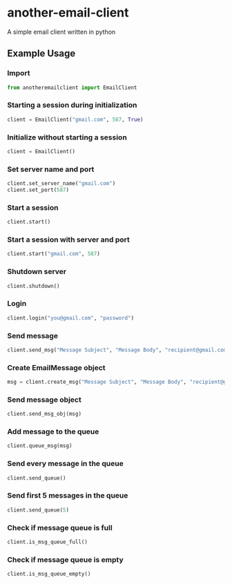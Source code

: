 # another-email-client
A simple email client written in python

## Example Usage

### Import
```python
from anotheremailclient import EmailClient
```

### Starting a session during initialization
```python
client = EmailClient("gmail.com", 587, True)
```

### Initialize without starting a session
```python
client = EmailClient()
```

### Set server name and port
```python
client.set_server_name("gmail.com")
client.set_port(587)
```

### Start a session
```python
client.start()
```

### Start a session with server and port
```python
client.start("gmail.com", 587)
```

### Shutdown server
```python
client.shutdown()
```

### Login
```python
client.login("you@gmail.com", "password")
```

### Send message
```python
client.send_msg("Message Subject", "Message Body", "recipient@gmail.com")
```

### Create EmailMessage object
```python
msg = client.create_msg("Message Subject", "Message Body", "recipient@gmail.com")
```

### Send message object
```python
client.send_msg_obj(msg)
```

### Add message to the queue
```python
client.queue_msg(msg)
```

### Send every message in the queue
```python
client.send_queue()
```

### Send first 5 messages in the queue
```python
client.send_queue(5)
```

### Check if message queue is full
```python
client.is_msg_queue_full()
```

### Check if message queue is empty
```python
client.is_msg_queue_empty()
```